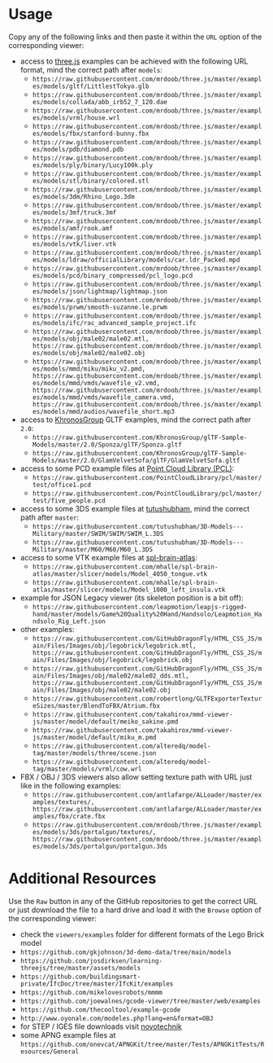 # Usage

Copy any of the following links and then paste it within the `URL` option of the corresponding viewer:

- access to [three.js](https://github.com/mrdoob/three.js/tree/master/examples) examples can be achieved with the following URL format, mind the correct path after `models`:
  - `https://raw.githubusercontent.com/mrdoob/three.js/master/examples/models/gltf/LittlestTokyo.glb`
  - `https://raw.githubusercontent.com/mrdoob/three.js/master/examples/models/collada/abb_irb52_7_120.dae`
  - `https://raw.githubusercontent.com/mrdoob/three.js/master/examples/models/vrml/house.wrl`
  - `https://raw.githubusercontent.com/mrdoob/three.js/master/examples/models/fbx/stanford-bunny.fbx`
  - `https://raw.githubusercontent.com/mrdoob/three.js/master/examples/models/pdb/diamond.pdb`
  - `https://raw.githubusercontent.com/mrdoob/three.js/master/examples/models/ply/binary/Lucy100k.ply`
  - `https://raw.githubusercontent.com/mrdoob/three.js/master/examples/models/stl/binary/colored.stl`
  - `https://raw.githubusercontent.com/mrdoob/three.js/master/examples/models/3dm/Rhino_Logo.3dm`
  - `https://raw.githubusercontent.com/mrdoob/three.js/master/examples/models/3mf/truck.3mf`
  - `https://raw.githubusercontent.com/mrdoob/three.js/master/examples/models/amf/rook.amf`
  - `https://raw.githubusercontent.com/mrdoob/three.js/master/examples/models/vtk/liver.vtk`
  - `https://raw.githubusercontent.com/mrdoob/three.js/master/examples/models/ldraw/officialLibrary/models/car.ldr_Packed.mpd`
  - `https://raw.githubusercontent.com/mrdoob/three.js/master/examples/models/pcd/binary_compressed/pcl_logo.pcd`
  - `https://raw.githubusercontent.com/mrdoob/three.js/master/examples/models/json/lightmap/lightmap.json`
  - `https://raw.githubusercontent.com/mrdoob/three.js/master/examples/models/prwm/smooth-suzanne.le.prwm`
  - `https://raw.githubusercontent.com/mrdoob/three.js/master/examples/models/ifc/rac_advanced_sample_project.ifc`
  - `https://raw.githubusercontent.com/mrdoob/three.js/master/examples/models/obj/male02/male02.mtl, https://raw.githubusercontent.com/mrdoob/three.js/master/examples/models/obj/male02/male02.obj`
  - `https://raw.githubusercontent.com/mrdoob/three.js/master/examples/models/mmd/miku/miku_v2.pmd, https://raw.githubusercontent.com/mrdoob/three.js/master/examples/models/mmd/vmds/wavefile_v2.vmd, https://raw.githubusercontent.com/mrdoob/three.js/master/examples/models/mmd/vmds/wavefile_camera.vmd, https://raw.githubusercontent.com/mrdoob/three.js/master/examples/models/mmd/audios/wavefile_short.mp3`
- access to [KhronosGroup](https://github.com/KhronosGroup/glTF-Sample-Models) GLTF examples, mind the correct path after `2.0`:
  - `https://raw.githubusercontent.com/KhronosGroup/glTF-Sample-Models/master/2.0/Sponza/glTF/Sponza.gltf`
  - `https://raw.githubusercontent.com/KhronosGroup/glTF-Sample-Models/master/2.0/GlamVelvetSofa/glTF/GlamVelvetSofa.gltf`
- access to some PCD example files at [Point Cloud Library (PCL)](https://github.com/PointCloudLibrary):
  - `https://raw.githubusercontent.com/PointCloudLibrary/pcl/master/test/office1.pcd`
  - `https://raw.githubusercontent.com/PointCloudLibrary/pcl/master/test/five_people.pcd`
- access to some 3DS example files at [tutushubham](https://github.com/tutushubham/3D-Models---Military), mind the correct path after `master`:
  - `https://raw.githubusercontent.com/tutushubham/3D-Models---Military/master/SWIM/SWIM/SWIM_L.3DS`
  - `https://raw.githubusercontent.com/tutushubham/3D-Models---Military/master/M60/M60/M60_L.3DS`
- access to some VTK example files at [spl-brain-atlas](https://github.com/mhalle/spl-brain-atlas/tree/master/slicer/models):
  - `https://raw.githubusercontent.com/mhalle/spl-brain-atlas/master/slicer/models/Model_4050_tongue.vtk`
  - `https://raw.githubusercontent.com/mhalle/spl-brain-atlas/master/slicer/models/Model_1000_left_insula.vtk`
- example for JSON Legacy viewer (its skeleton position is a bit off):
  - `https://raw.githubusercontent.com/leapmotion/leapjs-rigged-hand/master/models/Game%20Quality%20Hand/Handsolo/Leapmotion_Handsolo_Rig_Left.json`
- other examples:
  - `https://raw.githubusercontent.com/GitHubDragonFly/HTML_CSS_JS/main/Files/Images/obj/legobrick/legobrick.mtl, https://raw.githubusercontent.com/GitHubDragonFly/HTML_CSS_JS/main/Files/Images/obj/legobrick/legobrick.obj`
  - `https://raw.githubusercontent.com/GitHubDragonFly/HTML_CSS_JS/main/Files/Images/obj/male02/male02_dds.mtl, https://raw.githubusercontent.com/GitHubDragonFly/HTML_CSS_JS/main/Files/Images/obj/male02/male02.obj`
  - `https://raw.githubusercontent.com/robertlong/GLTFExporterTextureSizes/master/BlendToFBX/Atrium.fbx`
  - `https://raw.githubusercontent.com/takahirox/mmd-viewer-js/master/model/default/meiko_sakine.pmd`
  - `https://raw.githubusercontent.com/takahirox/mmd-viewer-js/master/model/default/miku_m.pmd`
  - `https://raw.githubusercontent.com/alteredq/model-tag/master/models/three/scene.json`
  - `https://raw.githubusercontent.com/alteredq/model-tag/master/models/vrml/cow.wrl`
- FBX / OBJ / 3DS viewers also allow setting texture path with URL just like in the following examples:
  - `https://raw.githubusercontent.com/antlafarge/ALLoader/master/examples/textures/, https://raw.githubusercontent.com/antlafarge/ALLoader/master/examples/fbx/crate.fbx`
  - `https://raw.githubusercontent.com/mrdoob/three.js/master/examples/models/3ds/portalgun/textures/, https://raw.githubusercontent.com/mrdoob/three.js/master/examples/models/3ds/portalgun/portalgun.3ds`

# Additional Resources

Use the `Raw` button in any of the GitHub repositories to get the correct URL or just download the file to a hard drive and load it with the `Browse` option of the corresponding viewer:
 - check the `viewers/examples` folder for different formats of the Lego Brick model
 - `https://github.com/gkjohnson/3d-demo-data/tree/main/models`
 - `https://github.com/josdirksen/learning-threejs/tree/master/assets/models`
 - `https://github.com/buildingsmart-private/IfcDoc/tree/master/IfcKit/examples`
 - `https://github.com/mikelovesrobots/mmmm`
 - `https://github.com/joewalnes/gcode-viewer/tree/master/web/examples`
 - `https://github.com/thecooltool/example-gcode`
 - `http://www.oyonale.com/modeles.php?lang=en&format=OBJ`
 - for STEP / IGES file downloads visit [novotechnik](https://www.novotechnik.de/en/downloads/cad-data)
 - some APNG example files at `https://github.com/onevcat/APNGKit/tree/master/Tests/APNGKitTests/Resources/General`
